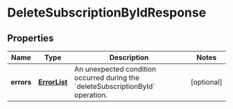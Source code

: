 
# DeleteSubscriptionByIdResponse

## Properties
Name | Type | Description | Notes
------------ | ------------- | ------------- | -------------
**errors** | [**ErrorList**](ErrorList.md) | An unexpected condition occurred during the &#x60;deleteSubscriptionById&#x60; operation. |  [optional]



